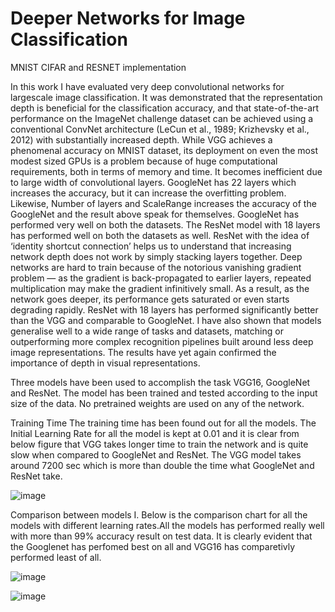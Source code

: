 # Deeper Networks for Image Classification

MNIST CIFAR and RESNET implementation

In this work I have evaluated very deep convolutional networks for largescale image classification. It was demonstrated that the representation depth is beneficial for the classification accuracy, and that state-of-the-art performance on the ImageNet challenge dataset can be achieved using a conventional ConvNet architecture (LeCun et al., 1989; Krizhevsky et al., 2012) with substantially increased depth. While VGG achieves a phenomenal accuracy on MNIST dataset, its deployment on even the most modest sized GPUs is a problem because of huge computational requirements, both in terms of memory and time. It becomes inefficient due to large width of convolutional layers. GoogleNet has 22 layers which increases the accuracy, but it can increase the overfitting problem. Likewise, Number of layers and ScaleRange increases the accuracy of the GoogleNet and the result above speak for themselves. GoogleNet has performed very well on both the datasets. The ResNet model with 18 layers has performed well on both the datasets as well. ResNet with the idea of ‘identity shortcut connection’ helps us to understand that increasing network depth does not work by simply stacking layers together. Deep networks are hard to train because of the notorious vanishing gradient problem — as the gradient is back-propagated to earlier layers, repeated multiplication may make the gradient infinitively small. As a result, as the network goes deeper, its performance gets saturated or even starts degrading rapidly. ResNet with 18 layers has performed significantly better than the VGG and comparable to GoogleNet. I have also shown that models generalise well to a wide range of tasks and datasets, matching or outperforming more complex recognition pipelines built around less deep image representations. The results have yet again confirmed the importance of depth in visual representations.

Three models have been used to accomplish the task VGG16, GoogleNet and ResNet. The model has been trained and tested according to the input size of the data. No pretrained weights are used on any of the network.

Training Time
The training time has been found out for all the models. The Initial Learning Rate for all the model is kept at 0.01 and it
is clear from below figure that VGG takes longer time to train the network and is quite slow when compared to GoogleNet and
ResNet. The VGG model takes around 7200 sec which is more than double the time what GoogleNet and ResNet take.

![image](https://user-images.githubusercontent.com/61591442/153454434-bc5a5eda-6468-499c-b1ce-da6e8a886d71.png)

Comparison between models
I. Below is the comparison chart for all the models with different learning rates.All the models has
performed really well with more than 99% accuracy result on test data. It is clearly evident that the
Googlenet has perfomed best on all and VGG16 has comparetivly performed least of all.

![image](https://user-images.githubusercontent.com/61591442/153454475-3e14830d-d0c7-40d0-9f6f-f3c402fde322.png)

![image](https://user-images.githubusercontent.com/61591442/153454527-530a0dce-7aa4-4d82-ab59-52978d394eec.png)
